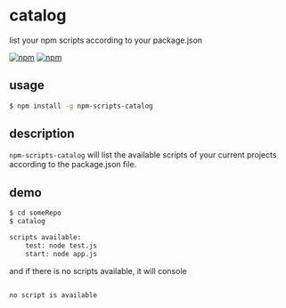 # catalog

list your npm scripts according to your package.json

[![npm](https://img.shields.io/npm/dt/npm-scripts-catalog.svg)](https://www.npmjs.com/package/npm-scripts-catalog)
[![npm](https://img.shields.io/npm/v/npm-scripts-catalog.svg)](https://www.npmjs.com/package/npm-scripts-catalog)

## usage

``` sh
$ npm install -g npm-scripts-catalog
```

## description

`npm-scripts-catalog` will list the available scripts of your current projects according to the package.json file.

## demo

``` sh
$ cd someRepo
$ catalog

scripts available:
    test: node test.js
    start: node app.js

```

and if there is no scripts available, it will console

``` sh

no script is available

```
